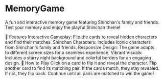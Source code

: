 # MemoryGame
A fun and interactive memory game featuring Shinchan's family and friends. Test your memory and enjoy the playful Shinchan theme!

📝 Features
Interactive Gameplay: Flip the cards to reveal hidden characters and find their matches.
Shinchan Characters: Includes iconic characters from Shinchan's family and friends.
Responsive Design: The game adapts to different screen sizes for a seamless experience.
Vibrant Visuals: Includes a starry night background and colorful borders for an engaging design.
🚀 How to Play
Click on a card to flip it and reveal the character.
Flip another card to find its matching pair.
If the cards match, they stay revealed. If not, they flip back.
Continue until all pairs are matched to win the game!
